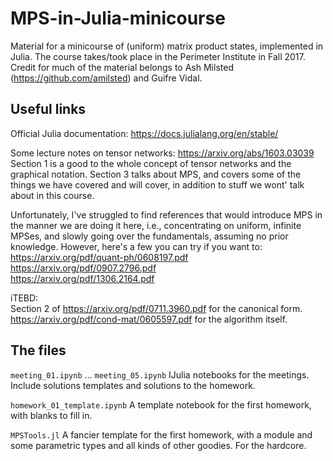 # MPS-in-Julia-minicourse
Material for a minicourse of (uniform) matrix product states, implemented in Julia.
The course takes/took place in the Perimeter Institute in Fall 2017.
Credit for much of the material belongs to Ash Milsted (https://github.com/amilsted) and Guifre Vidal.

## Useful links

Official Julia documentation:
https://docs.julialang.org/en/stable/

Some lecture notes on tensor networks:
https://arxiv.org/abs/1603.03039<br>
Section 1 is a good to the whole concept of tensor networks and the graphical notation.
Section 3 talks about MPS, and covers some of the things we have covered and will cover, in addition to stuff we wont' talk about in this course.

Unfortunately, I've struggled to find references that would introduce MPS in the manner we are doing it here, i.e., concentrating on uniform, infinite MPSes, and slowly going over the fundamentals, assuming no prior knowledge. However, here's a few you can try if you want to:<br>
https://arxiv.org/pdf/quant-ph/0608197.pdf<br>
https://arxiv.org/pdf/0907.2796.pdf<br>
https://arxiv.org/pdf/1306.2164.pdf

iTEBD:<br>
Section 2 of https://arxiv.org/pdf/0711.3960.pdf for the canonical form.<br>
https://arxiv.org/pdf/cond-mat/0605597.pdf for the algorithm itself.


## The files

`meeting_01.ipynb` ... `meeting_05.ipynb`
IJulia notebooks for the meetings. Include solutions templates and solutions to the homework.

`homework_01_template.ipynb`
A template notebook for the first homework, with blanks to fill in.

`MPSTools.jl`
A fancier template for the first homework, with a module and some parametric types and all kinds of other goodies. For the hardcore.
